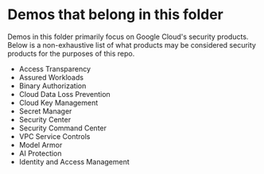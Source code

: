 # Demos that belong in this folder 

Demos in this folder primarily focus on Google Cloud's security products. Below is a non-exhaustive list of what products may be considered security products for the purposes of this repo.

* Access Transparency
* Assured Workloads
* Binary Authorization
* Cloud Data Loss Prevention
* Cloud Key Management
* Secret Manager 
* Security Center
* Security Command Center 
* VPC Service Controls
* Model Armor
* AI Protection
* Identity and Access Management
